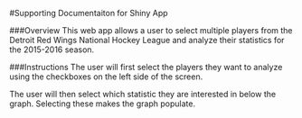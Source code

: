 #Supporting Documentaiton for Shiny App

###Overview
This web app allows a user to select multiple players from
the Detroit Red Wings National Hockey League and analyze
their statistics for the 2015-2016 season.

###Instructions
The user will first select the players they want to analyze
using the checkboxes on the left side of the screen.

The user will then select which statistic they are interested
in below the graph. Selecting these makes the graph populate.
